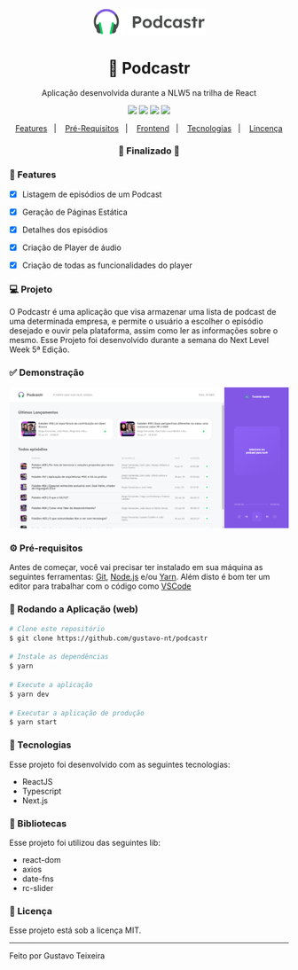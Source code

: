 <h4 align="center">
  <img src="https://github.com/gustavo-nt/podcastr/blob/main/public/logo.svg" alt="logo" height="50"/>
</h4>

<h1 align="center">
    🚀 Podcastr
</h1>

<p align="center">Aplicação desenvolvida durante a NLW5 na trilha de React</p>

<p align="center">
  <img src="https://img.shields.io/badge/react%20version-17.0.2-informational"/>
  <img src="https://img.shields.io/badge/next%20version-10.1.3-important" />
  <img src="https://img.shields.io/badge/last%20commit-april-blue" />
  <img src="https://img.shields.io/badge/license-MIT-success"/>
</p>

<p align="center">
  <a href="#-features">Features</a>&nbsp;&nbsp;&nbsp;|&nbsp;&nbsp;&nbsp;
  <a href="#-pré-requisitos">Pré-Requisitos</a>&nbsp;&nbsp;&nbsp;|&nbsp;&nbsp;&nbsp;
  <a href="#-rodando-a-aplicação-web">Frontend</a>&nbsp;&nbsp;&nbsp;|&nbsp;&nbsp;&nbsp;
  <a href="#-tecnologias">Tecnologias</a>&nbsp;&nbsp;&nbsp;|&nbsp;&nbsp;&nbsp;
  <a href="#-licença">Lincença</a>
</p>

<h3 align="center"> 
🚧  Finalizado  🚧
</h3>

### 📎 Features 

- [x] Listagem de episódios de um Podcast 
- [x] Geração de Páginas Estática
- [x] Detalhes dos episódios
- [x] Criação de Player de áudio
- [x] Criação de todas as funcionalidades do player


### 💻 Projeto

O Podcastr é uma aplicação que visa armazenar uma lista de podcast de uma determinada empresa, e permite o usuário a escolher o episódio desejado e ouvir pela plataforma, assim como ler as informações sobre o mesmo. Esse Projeto foi desenvolvido durante a semana do Next Level Week 5ª Edição. 

### ✅ Demonstração
<img src="https://github.com/gustavo-nt/podcastr/blob/main/src/assets/home.png" />

### ⚙ Pré-requisitos

Antes de começar, você vai precisar ter instalado em sua máquina as seguintes ferramentas:
[Git](https://git-scm.com), [Node.js](https://nodejs.org/en/) e/ou [Yarn](https://yarnpkg.com/). 
Além disto é bom ter um editor para trabalhar com o código como [VSCode](https://code.visualstudio.com/)

### 📗 Rodando a Aplicação (web)

```bash
# Clone este repositório
$ git clone https://github.com/gustavo-nt/podcastr

# Instale as dependências
$ yarn

# Execute a aplicação
$ yarn dev

# Executar a aplicação de produção
$ yarn start
```

### 🚀 Tecnologias

Esse projeto foi desenvolvido com as seguintes tecnologias:

- ReactJS
- Typescript
- Next.js

### 📕 Bibliotecas

Esse projeto foi utilizou das seguintes lib:

- react-dom
- axios
- date-fns
- rc-slider

### 📝 Licença

Esse projeto está sob a licença MIT.

<hr/>

Feito por Gustavo Teixeira
